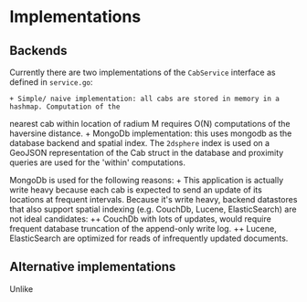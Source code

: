
# Implementations

## Backends

Currently there are two implementations of the `CabService` interface as defined in `service.go`:

    + Simple/ naive implementation: all cabs are stored in memory in a hashmap. Computation of the
nearest cab within location of radium M requires O(N) computations of the haversine distance.
    + MongoDb implementation: this uses mongodb as the database backend and spatial index. The
`2dsphere` index is used on a GeoJSON representation of the Cab struct in the database and
proximity queries are used for the 'within' computations.

MongoDb is used for the following reasons:
    + This application is actually write heavy because each cab is expected to send an update of
its locations at frequent intervals.  Because it's write heavy, backend datastores that also support
spatial indexing (e.g. CouchDb, Lucene, ElasticSearch) are not ideal candidates:
    ++ CouchDb with lots of updates, would require frequent database truncation of the append-only write log.
    ++ Lucene, ElasticSearch are optimized for reads of infrequently updated documents.


## Alternative implementations

Unlike